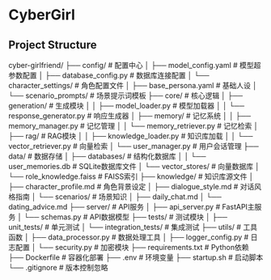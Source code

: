 # CyberGirl

## Project Structure

cyber-girlfriend/
├── config/                   # 配置中心
│   ├── model_config.yaml     # 模型超参数配置
│   ├── database_config.py    # 数据库连接配置
│   └── character_settings/   # 角色配置文件
│       ├── base_persona.yaml # 基础人设
│       └── scenario_prompts/ # 场景提示词模板
├── core/                     # 核心逻辑
│   ├── generation/           # 生成模块
│   │   ├── model_loader.py   # 模型加载器
│   │   └── response_generator.py # 响应生成器
│   ├── memory/               # 记忆系统
│   │   ├── memory_manager.py # 记忆管理
│   │   └── memory_retriever.py # 记忆检索
│   ├── rag/                  # RAG模块
│   │   ├── knowledge_loader.py # 知识库加载
│   │   └── vector_retriever.py # 向量检索
│   └── user_manager.py       # 用户会话管理
├── data/                     # 数据存储
│   ├── databases/            # 结构化数据库
│   │   └── user_memories.db  # SQLite数据库文件
│   └── vector_stores/        # 向量数据库
│       └── role_knowledge.faiss # FAISS索引
├── knowledge/                # 知识库源文件
│   ├── character_profile.md  # 角色背景设定
│   ├── dialogue_style.md     # 对话风格指南
│   └── scenarios/            # 场景知识
│       ├── daily_chat.md
│       └── dating_advice.md
├── server/                   # API服务
│   ├── api_server.py         # FastAPI主服务
│   └── schemas.py            # API数据模型
├── tests/                    # 测试模块
│   ├── unit_tests/           # 单元测试
│   └── integration_tests/    # 集成测试
├── utils/                    # 工具函数
│   ├── data_processor.py     # 数据处理工具
│   ├── logger_config.py      # 日志配置
│   └── security.py           # 加密模块
├── requirements.txt          # Python依赖
├── Dockerfile                # 容器化部署
├── .env                      # 环境变量
├── startup.sh                # 启动脚本
└── .gitignore                # 版本控制忽略
